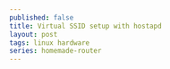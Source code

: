 ```yaml
---
published: false
title: Virtual SSID setup with hostapd
layout: post
tags: linux hardware
series: homemade-router
---
```


